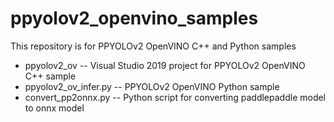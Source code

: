 # ppyolov2_openvino_samples
This repository is for PPYOLOv2 OpenVINO C++ and Python samples
+ ppyolov2_ov -- Visual Studio 2019 project for PPYOLOv2 OpenVINO C++ sample
+ ppyolov2_ov_infer.py -- PPYOLOv2 OpenVINO Python sample
+ convert_pp2onnx.py -- Python script for converting paddlepaddle model to onnx model
